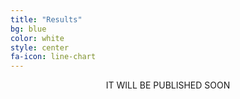 ```yaml
---
title: "Results"
bg: blue
color: white
style: center
fa-icon: line-chart
---
```


<center>
  IT WILL BE PUBLISHED SOON
</center>
